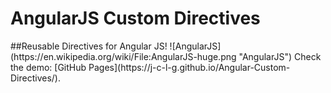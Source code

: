 # AngularJS Custom Directives
<Enter>
##Reusable Directives for Angular JS!
<Enter>
![AngularJS](https://en.wikipedia.org/wiki/File:AngularJS-huge.png "AngularJS")
<Enter>
Check the demo: [GitHub Pages](https://j-c-l-g.github.io/Angular-Custom-Directives/).